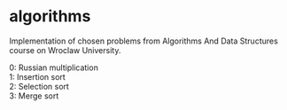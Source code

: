 # algorithms
Implementation of chosen problems from Algorithms And Data Structures course on Wroclaw University.

0: Russian multiplication  
1: Insertion sort  
2: Selection sort  
3: Merge sort  